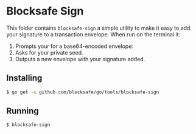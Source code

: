 # Blocksafe Sign

This folder contains `blocksafe-sign` a simple utility to make it easy to add your signature to a transaction envelope.  When run on the terminal it:

1.  Prompts your for a base64-encoded envelope:
2.  Asks for your private seed.
3.  Outputs a new envelope with your signature added.

## Installing

```bash
$ go get -u github.com/blocksafe/go/tools/blocksafe-sign
```

## Running

```bash
$ blocksafe-sign
```
